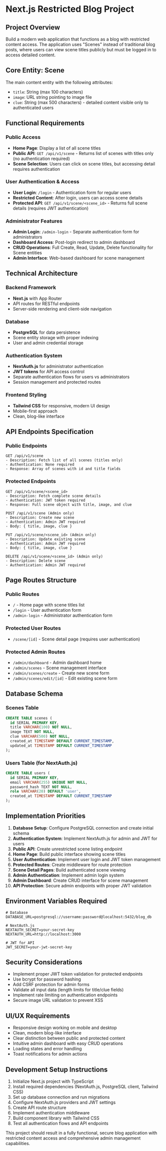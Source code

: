 # Next.js Restricted Blog Project

## Project Overview

Build a modern web application that functions as a blog with restricted content access. The application uses "Scenes" instead of traditional blog posts, where users can view scene titles publicly but must be logged in to access detailed content.

## Core Entity: Scene

The main content entity with the following attributes:
- `title`: String (max 100 characters)
- `image`: URL string pointing to image file
- `clue`: String (max 500 characters) - detailed content visible only to authenticated users

## Functional Requirements

### Public Access
- **Home Page**: Display a list of all scene titles
- **Public API**: `GET /api/v1/scene` - Returns list of scenes with titles only (no authentication required)
- **Scene Selection**: Users can click on scene titles, but accessing detail requires authentication

### User Authentication & Access
- **User Login**: `/login` - Authentication form for regular users
- **Restricted Content**: After login, users can access scene details
- **Protected API**: `GET /api/v1/scene/<scene_id>` - Returns full scene details (requires JWT authentication)

### Administrator Features
- **Admin Login**: `/admin-login` - Separate authentication form for administrators
- **Dashboard Access**: Post-login redirect to admin dashboard
- **CRUD Operations**: Full Create, Read, Update, Delete functionality for Scene entities
- **Admin Interface**: Web-based dashboard for scene management

## Technical Architecture

### Backend Framework
- **Next.js** with App Router
- API routes for RESTful endpoints
- Server-side rendering and client-side navigation

### Database
- **PostgreSQL** for data persistence
- Scene entity storage with proper indexing
- User and admin credential storage

### Authentication System
- **NextAuth.js** for administrator authentication
- **JWT tokens** for API access control
- Separate authentication flows for users vs administrators
- Session management and protected routes

### Frontend Styling
- **Tailwind CSS** for responsive, modern UI design
- Mobile-first approach
- Clean, blog-like interface

## API Endpoints Specification

### Public Endpoints
```
GET /api/v1/scene
- Description: Fetch list of all scenes (titles only)
- Authentication: None required
- Response: Array of scenes with id and title fields
```

### Protected Endpoints
```
GET /api/v1/scene/<scene_id>
- Description: Fetch complete scene details
- Authentication: JWT token required
- Response: Full scene object with title, image, and clue

POST /api/v1/scene (Admin only)
- Description: Create new scene
- Authentication: Admin JWT required
- Body: { title, image, clue }

PUT /api/v1/scene/<scene_id> (Admin only)
- Description: Update existing scene
- Authentication: Admin JWT required
- Body: { title, image, clue }

DELETE /api/v1/scene/<scene_id> (Admin only)
- Description: Delete scene
- Authentication: Admin JWT required
```

## Page Routes Structure

### Public Routes
- `/` - Home page with scene titles list
- `/login` - User authentication form
- `/admin-login` - Administrator authentication form

### Protected User Routes
- `/scene/[id]` - Scene detail page (requires user authentication)

### Protected Admin Routes
- `/admin/dashboard` - Admin dashboard home
- `/admin/scenes` - Scene management interface
- `/admin/scenes/create` - Create new scene form
- `/admin/scenes/edit/[id]` - Edit existing scene form

## Database Schema

### Scenes Table
```sql
CREATE TABLE scenes (
  id SERIAL PRIMARY KEY,
  title VARCHAR(100) NOT NULL,
  image TEXT NOT NULL,
  clue VARCHAR(500) NOT NULL,
  created_at TIMESTAMP DEFAULT CURRENT_TIMESTAMP,
  updated_at TIMESTAMP DEFAULT CURRENT_TIMESTAMP
);
```

### Users Table (for NextAuth.js)
```sql
CREATE TABLE users (
  id SERIAL PRIMARY KEY,
  email VARCHAR(255) UNIQUE NOT NULL,
  password_hash TEXT NOT NULL,
  role VARCHAR(20) DEFAULT 'user',
  created_at TIMESTAMP DEFAULT CURRENT_TIMESTAMP
);
```

## Implementation Priorities

1. **Database Setup**: Configure PostgreSQL connection and create initial schema
2. **Authentication System**: Implement NextAuth.js for admin and JWT for users
3. **Public API**: Create unrestricted scene listing endpoint
4. **Home Page**: Build public interface showing scene titles
5. **User Authentication**: Implement user login and JWT token management
6. **Protected Routes**: Create middleware for route protection
7. **Scene Detail Pages**: Build authenticated scene viewing
8. **Admin Authentication**: Implement admin login system
9. **Admin Dashboard**: Create CRUD interface for scene management
10. **API Protection**: Secure admin endpoints with proper JWT validation

## Environment Variables Required

```env
# Database
DATABASE_URL=postgresql://username:password@localhost:5432/blog_db

# NextAuth.js
NEXTAUTH_SECRET=your-secret-key
NEXTAUTH_URL=http://localhost:3000

# JWT for API
JWT_SECRET=your-jwt-secret-key
```

## Security Considerations

- Implement proper JWT token validation for protected endpoints
- Use bcrypt for password hashing
- Add CSRF protection for admin forms
- Validate all input data (length limits for title/clue fields)
- Implement rate limiting on authentication endpoints
- Secure image URL validation to prevent XSS

## UI/UX Requirements

- Responsive design working on mobile and desktop
- Clean, modern blog-like interface
- Clear distinction between public and protected content
- Intuitive admin dashboard with easy CRUD operations
- Loading states and error handling
- Toast notifications for admin actions

## Development Setup Instructions

1. Initialize Next.js project with TypeScript
2. Install required dependencies (NextAuth.js, PostgreSQL client, Tailwind CSS)
3. Set up database connection and run migrations
4. Configure NextAuth.js providers and JWT settings
5. Create API route structure
6. Implement authentication middleware
7. Build component library with Tailwind CSS
8. Test all authentication flows and API endpoints

This project should result in a fully functional, secure blog application with restricted content access and comprehensive admin management capabilities.

